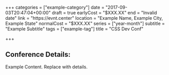 +++
categories = ["example-category"]
date = "2017-09-03T20:47:04+00:00"
draft = true
earlyCost = "$XXX.XX"
end = "Invalid date"
link = "https://evnt.center"
location = "Example Name, Example City, Example State"
normalCost = "$XXX.XX"
series = ["year-month"]
subtitle = "Example Subtitle"
tags = ["example-tag"]
title = "CSS Dev Conf"

+++

## Conference Details: 

Example Content. Replace with details.
